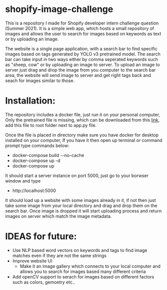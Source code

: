 # shopify-image-challenge
This is a repository I made for Shopify developer intern challenge question (Summer 2021). It is a simple web app, which hosts a small repository of images and allows the user to search for images based on keywords as text or by uploading an image.


The website is a single page application, with a search bar to find specific images based on tags generated by YOLO v3 pretrained model. The search bar can take input in two ways either by comma seperated keywords such as "sheep, cow" or by uploading an image to server. To upload an image to server just drag and drop the image from you computer to the search bar area, the website will send image to server and get right tags back and seach for images similar to those. 


# Installation:
  The repository includes a docker file, just run it on your personal computer, Only the pretrained file is missing, which can be downloaded from this [link](https://drive.google.com/file/d/10AaNPSRB9LVV5gNfevcEPUuwg4xkhK3O/view?usp=sharing), add this file to root folder next to app.py file. 

  Once the file is placed in directory make sure you have docker for desktop installed on your computer, If you have it then open up terminal or command prompt type commands below:
  - docker-compose build --no-cache
  - docker-compose up -d
  - docker-compose up
  
 It should start a server instance on port 5000, just go to your borwser window and type
  - http://localhost:5000
  
 It should load up a website with some images already in it, if not then just take some image from your local directory and drag and drop them on the search bar. Once image is dropped it will start uploading process and return images on server which match the image metadata.
  


# IDEAS for future:
  - Use NLP based word vectors on keywords and tags to find image matches even if they are not the same strings
  - Improve website UI
    - Make it an image gallery which connects to your local computer and allows you to search for images based many different criteria
  - Add openCV support to serach for images based on different factors such as colors, gemoetry etc..